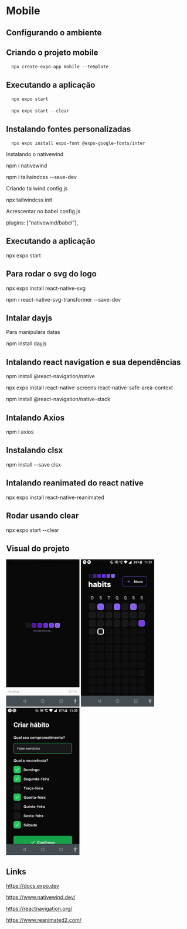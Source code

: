 # Mobile
## Configurando o ambiente
## Criando o projeto mobile
```
  npx create-expo-app mobile --template
```

## Executando a aplicação
```
  npx expo start

  npx expo start --clear
```

## Instalando fontes personalizadas 
```
  npx expo install expo-font @expo-google-fonts/inter
```

Instalando o nativewind

npm i nativewind

npm i tailwindcss --save-dev

Criando tailwind.config.js

npx tailwindcss init

Acrescentar no babel.config.js

plugins: ["nativewind/babel"],

## Executando a aplicação

npx expo start

## Para rodar o svg do logo

npx expo install react-native-svg

npm i react-native-svg-transformer --save-dev

## Intalar dayjs
Para manipulara datas

npm install dayjs

## Intalando react navigation e sua dependências

npm install @react-navigation/native

npx expo install react-native-screens react-native-safe-area-context

npm install @react-navigation/native-stack

## Intalando Axios
npm i axios

## Instalando clsx

npm install --save clsx

## Intalando reanimated do react native
npx expo install react-native-reanimated

## Rodar usando clear
npx expo start --clear

## Visual do projeto

<p>
  <img src=".github/loading.jpg" width=200>
  <img src=".github/habito1.jpg" width=200>
  <img src=".github/cadastrarHabito.jpg" width=200>
</p>

## Links
https://docs.expo.dev

https://www.nativewind.dev/

https://reactnavigation.org/

https://www.reanimated2.com/
